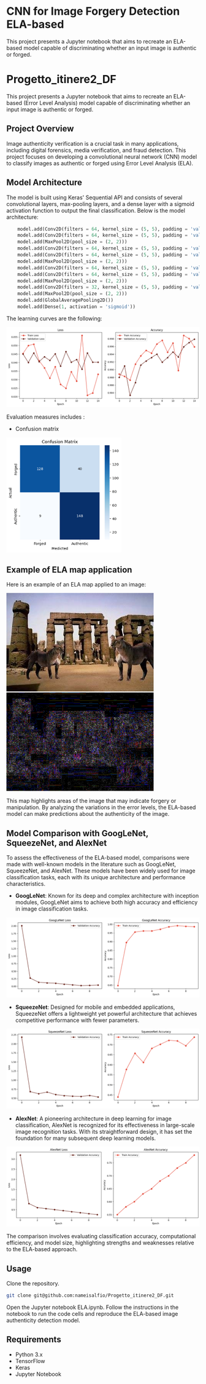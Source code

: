 # CNN for Image Forgery Detection ELA-based

This project presents a Jupyter notebook that aims to recreate an ELA-based model capable of discriminating whether an input image is authentic or forged.

# Progetto_itinere2_DF

This project presents a Jupyter notebook that aims to recreate an ELA-based (Error Level Analysis) model capable of discriminating whether an input image is authentic or forged.

## Project Overview

Image authenticity verification is a crucial task in many applications, including digital forensics, media verification, and fraud detection. This project focuses on developing a convolutional neural network (CNN) model to classify images as authentic or forged using Error Level Analysis (ELA).

## Model Architecture

The model is built using Keras' Sequential API and consists of several convolutional layers, max-pooling layers, and a dense layer with a sigmoid activation function to output the final classification. Below is the model architecture:

```python
    model.add(Conv2D(filters = 64, kernel_size = (5, 5), padding = 'valid', activation = 'relu', input_shape = (128, 128, 3)))
    model.add(Conv2D(filters = 64, kernel_size = (5, 5), padding = 'valid', activation = 'relu'))
    model.add(MaxPool2D(pool_size = (2, 2)))
    model.add(Conv2D(filters = 64, kernel_size = (5, 5), padding = 'valid', activation = 'relu'))
    model.add(Conv2D(filters = 64, kernel_size = (5, 5), padding = 'valid', activation = 'relu'))
    model.add(MaxPool2D(pool_size = (2, 2)))
    model.add(Conv2D(filters = 64, kernel_size = (5, 5), padding = 'valid', activation = 'relu'))
    model.add(Conv2D(filters = 64, kernel_size = (5, 5), padding = 'valid', activation = 'relu'))
    model.add(MaxPool2D(pool_size = (2, 2)))
    model.add(Conv2D(filters = 32, kernel_size = (5, 5), padding = 'valid', activation = 'relu'))
    model.add(MaxPool2D(pool_size = (2, 2)))
    model.add(GlobalAveragePooling2D())
    model.add(Dense(1, activation = 'sigmoid'))
```

The learning curves are the following:

![Learning curves](learning.png)

Evaluation measures includes :

- Confusion matrix

<img src="confusion.png" width="300" height="300">

## Example of ELA map application

Here is an example of an ELA map applied to an image:

<img src="resaved_image.jpg">
<img src="ela_image.png">

This map highlights areas of the image that may indicate forgery or manipulation. By analyzing the variations in the error levels, the ELA-based model can make predictions about the authenticity of the image.

## Model Comparison with GoogLeNet, SqueezeNet, and AlexNet

To assess the effectiveness of the ELA-based model, comparisons were made with well-known models in the literature such as GoogLeNet, SqueezeNet, and AlexNet. These models have been widely used for image classification tasks, each with its unique architecture and performance characteristics.

- **GoogLeNet**: Known for its deep and complex architecture with inception modules, GoogLeNet aims to achieve both high accuracy and efficiency in image classification tasks.

<img src="googlenet.png">

- **SqueezeNet**: Designed for mobile and embedded applications, SqueezeNet offers a lightweight yet powerful architecture that achieves competitive performance with fewer parameters.

<img src="squeezenet.png">

- **AlexNet**: A pioneering architecture in deep learning for image classification, AlexNet is recognized for its effectiveness in large-scale image recognition tasks. With its straightforward design, it has set the foundation for many subsequent deep learning models.

<img src="alexnet.png">

The comparison involves evaluating classification accuracy, computational efficiency, and model size, highlighting strengths and weaknesses relative to the ELA-based approach.

## Usage

Clone the repository.

```bash
git clone git@github.com:nameisalfio/Progetto_itinere2_DF.git
```
Open the Jupyter notebook ELA.ipynb.
Follow the instructions in the notebook to run the code cells and reproduce the ELA-based image authenticity detection model.

## Requirements

- Python 3.x
- TensorFlow
- Keras
- Jupyter Notebook

